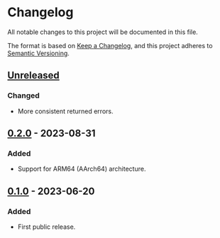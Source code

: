 # Changelog

All notable changes to this project will be documented in this file.

The format is based on [Keep a Changelog](https://keepachangelog.com/en/1.0.0/),
and this project adheres to [Semantic Versioning](https://semver.org/spec/v2.0.0.html).

## [Unreleased]

### Changed

- More consistent returned errors.

## [0.2.0] - 2023-08-31

### Added

- Support for ARM64 (AArch64) architecture.

## [0.1.0] - 2023-06-20

### Added

- First public release.

[unreleased]: https://gitlab.com/tozd/go/pcontrol/-/compare/v0.2.0...main
[0.2.0]: https://gitlab.com/tozd/go/pcontrol/-/compare/v0.1.0...v0.2.0
[0.1.0]: https://gitlab.com/tozd/go/pcontrol/-/tags/v0.1.0

<!-- markdownlint-disable-file MD024 -->
